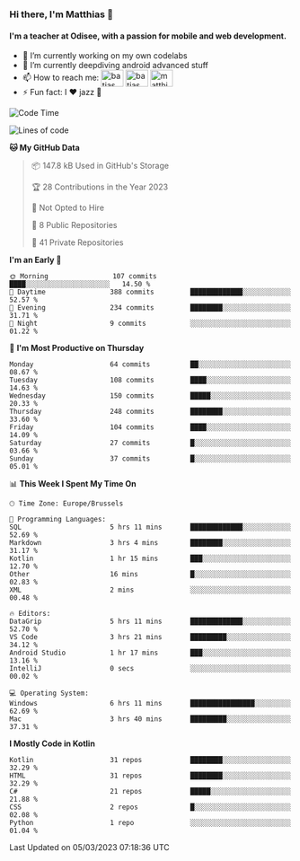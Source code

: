 ### Hi there, I'm Matthias 👋

#### I'm a teacher at Odisee, with a passion for mobile and web development.

- 🔭 I’m currently working on my own codelabs
- 🌱 I’m currently deepdiving android advanced stuff
- 📫 How to reach me: <a href="https://dev.to/batjas" target="_blank"><img align="center" src="https://raw.githubusercontent.com/rahuldkjain/github-profile-readme-generator/master/src/images/icons/Social/devto.svg" alt="batjas" height="30" width="40" /></a>
<a href="https://twitter.com/batjas" target="_blank"><img align="center" src="https://raw.githubusercontent.com/rahuldkjain/github-profile-readme-generator/master/src/images/icons/Social/twitter.svg" alt="batjas" height="30" width="40" /></a>
<a href="https://linkedin.com/in/matthiasdruwé" target="_blank"><img align="center" src="https://raw.githubusercontent.com/rahuldkjain/github-profile-readme-generator/master/src/images/icons/Social/linked-in-alt.svg" alt="matthiasdruwé" height="30" width="40" /></a>
- ⚡ Fun fact: I ❤ jazz 🎷


<!--START_SECTION:waka-->
![Code Time](http://img.shields.io/badge/Code%20Time-666%20hrs%2054%20mins-blue)

![Lines of code](https://img.shields.io/badge/From%20Hello%20World%20I%27ve%20Written-622.7%20thousand%20lines%20of%20code-blue)

**🐱 My GitHub Data** 

> 📦 147.8 kB Used in GitHub's Storage 
 > 
> 🏆 28 Contributions in the Year 2023
 > 
> 🚫 Not Opted to Hire
 > 
> 📜 8 Public Repositories 
 > 
> 🔑 41 Private Repositories 
 > 
**I'm an Early 🐤** 

```text
🌞 Morning                107 commits         ████░░░░░░░░░░░░░░░░░░░░░   14.50 % 
🌆 Daytime                388 commits         █████████████░░░░░░░░░░░░   52.57 % 
🌃 Evening                234 commits         ████████░░░░░░░░░░░░░░░░░   31.71 % 
🌙 Night                  9 commits           ░░░░░░░░░░░░░░░░░░░░░░░░░   01.22 % 
```
📅 **I'm Most Productive on Thursday** 

```text
Monday                   64 commits          ██░░░░░░░░░░░░░░░░░░░░░░░   08.67 % 
Tuesday                  108 commits         ████░░░░░░░░░░░░░░░░░░░░░   14.63 % 
Wednesday                150 commits         █████░░░░░░░░░░░░░░░░░░░░   20.33 % 
Thursday                 248 commits         ████████░░░░░░░░░░░░░░░░░   33.60 % 
Friday                   104 commits         ████░░░░░░░░░░░░░░░░░░░░░   14.09 % 
Saturday                 27 commits          █░░░░░░░░░░░░░░░░░░░░░░░░   03.66 % 
Sunday                   37 commits          █░░░░░░░░░░░░░░░░░░░░░░░░   05.01 % 
```


📊 **This Week I Spent My Time On** 

```text
🕑︎ Time Zone: Europe/Brussels

💬 Programming Languages: 
SQL                      5 hrs 11 mins       █████████████░░░░░░░░░░░░   52.69 % 
Markdown                 3 hrs 4 mins        ████████░░░░░░░░░░░░░░░░░   31.17 % 
Kotlin                   1 hr 15 mins        ███░░░░░░░░░░░░░░░░░░░░░░   12.70 % 
Other                    16 mins             █░░░░░░░░░░░░░░░░░░░░░░░░   02.83 % 
XML                      2 mins              ░░░░░░░░░░░░░░░░░░░░░░░░░   00.48 % 

🔥 Editors: 
DataGrip                 5 hrs 11 mins       █████████████░░░░░░░░░░░░   52.70 % 
VS Code                  3 hrs 21 mins       █████████░░░░░░░░░░░░░░░░   34.12 % 
Android Studio           1 hr 17 mins        ███░░░░░░░░░░░░░░░░░░░░░░   13.16 % 
IntelliJ                 0 secs              ░░░░░░░░░░░░░░░░░░░░░░░░░   00.02 % 

💻 Operating System: 
Windows                  6 hrs 11 mins       ████████████████░░░░░░░░░   62.69 % 
Mac                      3 hrs 40 mins       █████████░░░░░░░░░░░░░░░░   37.31 % 
```

**I Mostly Code in Kotlin** 

```text
Kotlin                   31 repos            ████████░░░░░░░░░░░░░░░░░   32.29 % 
HTML                     31 repos            ████████░░░░░░░░░░░░░░░░░   32.29 % 
C#                       21 repos            █████░░░░░░░░░░░░░░░░░░░░   21.88 % 
CSS                      2 repos             █░░░░░░░░░░░░░░░░░░░░░░░░   02.08 % 
Python                   1 repo              ░░░░░░░░░░░░░░░░░░░░░░░░░   01.04 % 
```




 Last Updated on 05/03/2023 07:18:36 UTC
<!--END_SECTION:waka-->
